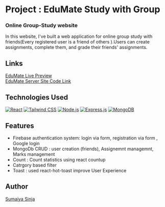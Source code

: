 
# Project : EduMate Study with Group

### Online Group-Study website
In this website, I've built a web application for online group study with
friends(Every registered user is a friend of others ).Users can create assignments,
complete them, and grade their friends' assignments.


## Links

[EduMate Live Preview](https://.app/) <br>
[EduMate Server Site Code Link]()


## Technologies Used
[![React](https://img.shields.io/badge/Made_with-React-blue?style=for-the-badge&logo=react)](https://reactjs.org/)
[![Tailwind CSS](https://img.shields.io/badge/Styled_with-Tailwind_CSS-38B2AC?style=for-the-badge&logo=tailwind-css)](https://tailwindcss.com/)
[![Node.js](https://img.shields.io/badge/Backend-Node.js-43853D?style=for-the-badge&logo=node.js)](https://nodejs.org/)
[![Express.js](https://img.shields.io/badge/Framework-Express.js-000000?style=for-the-badge&logo=express)](https://expressjs.com/)
[![MongoDB](https://img.shields.io/badge/Database-MongoDB-47A248?style=for-the-badge&logo=mongodb)](https://www.mongodb.com/)

## Features

- Firebase authentication system:  login via form, registration via form , Google login 
- MongoDb CRUD : user creation (friends), Assignemnt managemnt, Marks management
- Count : Count statistics using react countup
- Catrgory based filter
- Toast : used react-hot-toast improve User Experience


## Author
[Sumaiya Sinja](https://github.com/sumaiyasinja)